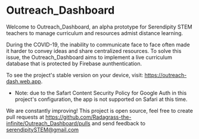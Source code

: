 # Outreach_Dashboard
Welcome to Outreach_Dashboard, an alpha prototype for Serendipity STEM teachers to manage curriculum and resources admist distance learning. 

During the COVID-19, the inability to communicate face to face often made it harder to convey ideas and share centralized resources. To solve this issue, the Outreach_Dashboard aims to implement a live curriculum database that is protected by Firebase aunthentication.

To see the project's stable version on your device, visit: https://outreach-dash.web.app. 

- Note: due to the Safart Content Security Policy for Google Auth in this project's configuration, the app is not supported on Safari at this time.

We are constantly improving! This project is open source, feel free to create pull requests at https://github.com/Radagrass-the-infinite/Outreach_Dashboard/pulls and send feedback to serendipitySTEM@gmail.com

